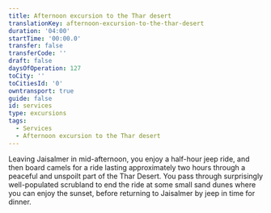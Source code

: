 ```yaml
---
title: Afternoon excursion to the Thar desert
translationKey: afternoon-excursion-to-the-thar-desert
duration: '04:00'
startTime: '00:00.0'
transfer: false
transferCode: ''
draft: false
daysOfOperation: 127
toCity: ''
toCitiesId: '0'
owntransport: true
guide: false
id: services
type: excursions
tags:
  - Services
  - Afternoon excursion to the Thar desert
---
```

Leaving Jaisalmer in mid-afternoon, you enjoy a half-hour jeep ride, and then board camels for a ride lasting approximately two hours through a peaceful and unspoilt part of the Thar Desert. You pass through surprisingly well-populated scrubland to end the ride at some small sand dunes where you can enjoy the sunset, before returning to Jaisalmer by jeep in time for dinner.